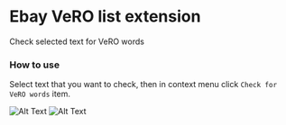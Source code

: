# Ebay VeRO list extension

Check selected text for VeRO words

### How to use

Select text that you want to check, then in context menu click `Check for VeRO words` item.

![Alt Text](https://github.com/yurayarosh/ebay-vero-list-extension/readme-img/2024-05-1209-44-03.gif)
![Alt Text](https://github.com/yurayarosh/ebay-vero-list-extension/readme-img/2024-05-1209-38-53.gif)
